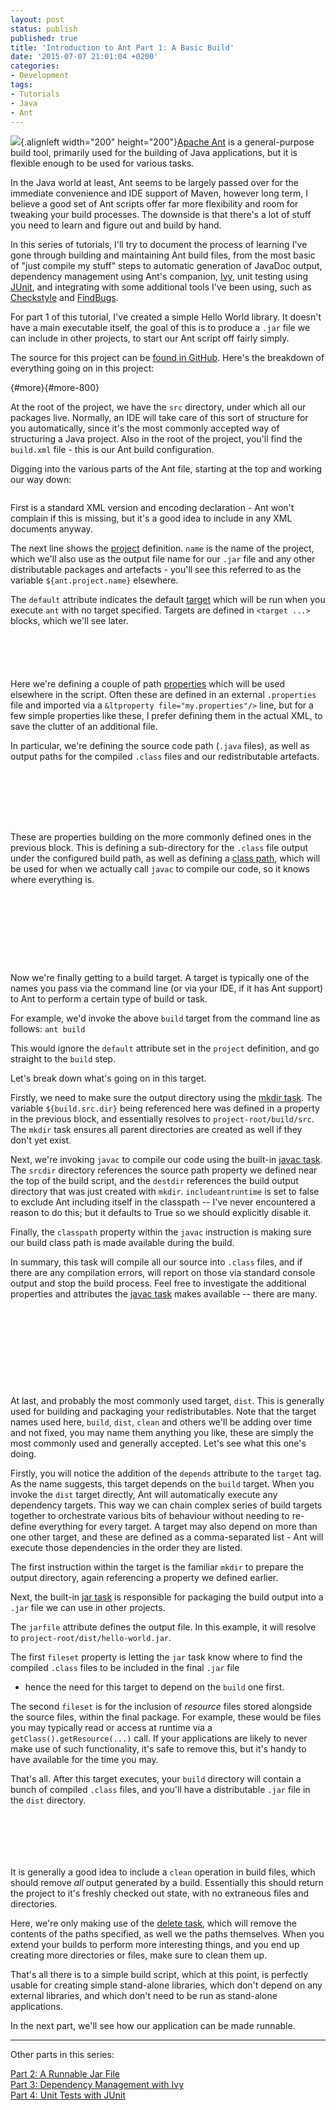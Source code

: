 ```yaml
---
layout: post
status: publish
published: true
title: 'Introduction to Ant Part 1: A Basic Build'
date: '2015-07-07 21:01:04 +0200'
categories:
- Development
tags:
- Tutorials
- Java
- Ant
---
```


![](http://shrimpworks.za.net/wp-content/uploads/2015/07/101702-150x150.png){.alignleft
width="200" height="200"}[Apache Ant](https://ant.apache.org/) is a
general-purpose build tool, primarily used for the building of Java
applications, but it is flexible enough to be used for various tasks.

In the Java world at least, Ant seems to be largely passed over for the
immediate convenience and IDE support of Maven, however long term, I
believe a good set of Ant scripts offer far more flexibility and room
for tweaking your build processes. The downside is that there's a lot of
stuff you need to learn and figure out and build by hand.

In this series of tutorials, I'll try to document the process of
learning I've gone through building and maintaining Ant build files,
from the most basic of "just compile my stuff" steps to automatic
generation of JavaDoc output, dependency management using Ant's
companion, [Ivy](https://ant.apache.org/ivy/), unit testing using
[JUnit](http://junit.org/), and integrating with some additional tools
I've been using, such as
[Checkstyle](http://checkstyle.sourceforge.net/) and
[FindBugs](http://findbugs.sourceforge.net/).

For part 1 of this tutorial, I've created a simple Hello World library.
It doesn't have a main executable itself, the goal of this is to produce
a `.jar` file we can include in other projects, to start our Ant script
off fairly simply.

The source for this project can be [found in
GitHub](https://github.com/shrimpza/ant-tutorial/tree/master/part01).
Here's the breakdown of everything going on in this project:

[](){#more}[](){#more-800}

At the root of the project, we have the `src` directory, under which all
our packages live. Normally, an IDE will take care of this sort of
structure for you automatically, since it's the most commonly accepted
way of structuring a Java project. Also in the root of the project,
you'll find the `build.xml` file - this is our Ant build configuration.

Digging into the various parts of the Ant file, starting at the top and
working our way down:

``` {.prettyprint}
```

First is a standard XML version and encoding declaration - Ant won't
complain if this is missing, but it's a good idea to include in any XML
documents anyway.

The next line shows the
[project](https://ant.apache.org/manual/using.html#projects) definition.
`name` is the name of the project, which we'll also use as the output
file name for our `.jar` file and any other distributable packages and
artefacts - you'll see this referred to as the variable
`${ant.project.name}` elsewhere.

The `default` attribute indicates the default
[target](https://ant.apache.org/manual/targets.html#targets) which will
be run when you execute `ant` with no target specified. Targets are
defined in `<target ...>` blocks, which we'll see later.

``` {.prettyprint}
    
    
    
    
```

Here we're defining a couple of path
[properties](https://ant.apache.org/manual/Tasks/property.html) which
will be used elsewhere in the script. Often these are defined in an
external `.properties` file and imported via a
`&ltproperty file="my.properties"/>` line, but for a few simple
properties like these, I prefer defining them in the actual XML, to save
the clutter of an additional file.

In particular, we're defining the source code path (`.java` files), as
well as output paths for the compiled `.class` files and our
redistributable artefacts.

``` {.prettyprint}
    
    

    
        
    
```

These are properties building on the more commonly defined ones in the
previous block. This is defining a sub-directory for the `.class` file
output under the configured build path, as well as defining a [class
path](https://ant.apache.org/manual/using.html#path), which will be used
for when we actually call `javac` to compile our code, so it knows where
everything is.

``` {.prettyprint}
    
    
        

        
            
        
    
```

Now we're finally getting to a build target. A target is typically one
of the names you pass via the command line (or via your IDE, if it has
Ant support) to Ant to perform a certain type of build or task.

For example, we'd invoke the above `build` target from the command line
as follows: `ant build`

This would ignore the `default` attribute set in the `project`
definition, and go straight to the `build` step.

Let's break down what's going on in this target.

Firstly, we need to make sure the output directory using the [mkdir
task](https://ant.apache.org/manual/Tasks/mkdir.html). The variable
`${build.src.dir}` being referenced here was defined in a property in
the previous block, and essentially resolves to
`project-root/build/src`. The `mkdir` task ensures all parent
directories are created as well if they don't yet exist.

Next, we're invoking `javac` to compile our code using the built-in
[javac task](https://ant.apache.org/manual/Tasks/javac.html). The
`srcdir` directory references the source path property we defined near
the top of the build script, and the `destdir` references the build
output directory that was just created with `mkdir`. `includeantruntime`
is set to false to exclude Ant including itself in the classpath -- I've
never encountered a reason to do this; but it defaults to True so we
should explicitly disable it.

Finally, the `classpath` property within the `javac` instruction is
making sure our build class path is made available during the build.

In summary, this task will compile all our source into `.class` files,
and if there are any compilation errors, will report on those via
standard console output and stop the build process. Feel free to
investigate the additional properties and attributes the [javac
task](https://ant.apache.org/manual/Tasks/javac.html) makes available --
there are many.

``` {.prettyprint}
    
    
        

        
            
            
        
    
```

At last, and probably the most commonly used target, `dist`. This is
generally used for building and packaging your redistributables. Note
that the target names used here, `build`, `dist`, `clean` and others
we'll be adding over time and not fixed, you may name them anything you
like, these are simply the most commonly used and generally accepted.
Let's see what this one's doing.

Firstly, you will notice the addition of the `depends` attribute to the
`target` tag. As the name suggests, this target depends on the `build`
target. When you invoke the `dist` target directly, Ant will
automatically execute any dependency targets. This way we can chain
complex series of build targets together to orchestrate various bits of
behaviour without needing to re-define everything for every target. A
target may also depend on more than one other target, and these are
defined as a comma-separated list - Ant will execute those dependencies
in the order they are listed.

The first instruction within the target is the familiar `mkdir` to
prepare the output directory, again referencing a property we defined
earlier.

Next, the built-in [jar
task](https://ant.apache.org/manual/Tasks/jar.html) is responsible for
packaging the build output into a `.jar` file we can use in other
projects.

The `jarfile` attribute defines the output file. In this example, it
will resolve to `project-root/dist/hello-world.jar`.

The first `fileset` property is letting the `jar` task know where to
find the compiled `.class` files to be included in the final `.jar` file
- hence the need for this target to depend on the `build` one first.

The second `fileset` is for the inclusion of *resource* files stored
alongside the source files, within the final package. For example, these
would be files you may typically read or access at runtime via a
`getClass().getResource(...)` call. If your applications are likely to
never make use of such functionality, it's safe to remove this, but it's
handy to have available for the time you may.

That's all. After this target executes, your `build` directory will
contain a bunch of compiled `.class` files, and you'll have a
distributable `.jar` file in the `dist` directory.

``` {.prettyprint}
    
    
        
        
    
```

It is generally a good idea to include a `clean` operation in build
files, which should remove *all* output generated by a build.
Essentially this should return the project to it's freshly checked out
state, with no extraneous files and directories.

Here, we're only making use of the [delete
task](https://ant.apache.org/manual/Tasks/delete.html), which will
remove the contents of the paths specified, as well we the paths
themselves. When you extend your builds to perform more interesting
things, and you end up creating more directories or files, make sure to
clean them up.

That's all there is to a simple build script, which at this point, is
perfectly usable for creating simple stand-alone libraries, which don't
depend on any external libraries, and which don't need to be run as
stand-alone applications.

In the next part, we'll see how our application can be made runnable.

------------------------------------------------------------------------

Other parts in this series:

[Part 2: A Runnable Jar
File](http://shrimpworks.za.net/2015/07/11/introduction-to-ant-part-2-runnable-jar-file/)\
[Part 3: Dependency Management with
Ivy](http://shrimpworks.za.net/2015/08/07/introduction-to-ant-part-3-dependency-management-with-ivy/)\
[Part 4: Unit Tests with
JUnit](http://shrimpworks.za.net/2015/09/18/introduction-to-ant-part-4-unit-tests-with-junit/)
